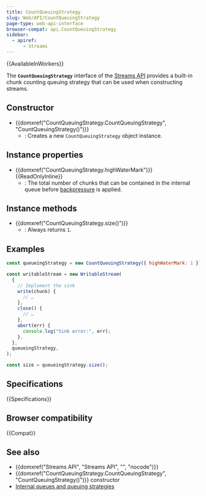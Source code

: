 ```yaml
---
title: CountQueuingStrategy
slug: Web/API/CountQueuingStrategy
page-type: web-api-interface
browser-compat: api.CountQueuingStrategy
sidebar:
  - apiref:
      - Streams
---
```


{{AvailableInWorkers}}

The **`CountQueuingStrategy`** interface of the [Streams API](/en-US/docs/Web/API/Streams_API) provides a built-in chunk counting queuing strategy that can be used when constructing streams.

## Constructor

- {{domxref("CountQueuingStrategy.CountQueuingStrategy", "CountQueuingStrategy()")}}
  - : Creates a new `CountQueuingStrategy` object instance.

## Instance properties

- {{domxref("CountQueuingStrategy.highWaterMark")}} {{ReadOnlyInline}}
  - : The total number of chunks that can be contained in the internal queue before [backpressure](/en-US/docs/Web/API/Streams_API/Concepts#backpressure) is applied.

## Instance methods

- {{domxref("CountQueuingStrategy.size()")}}
  - : Always returns `1`.

## Examples

```js
const queueingStrategy = new CountQueuingStrategy({ highWaterMark: 1 });

const writableStream = new WritableStream(
  {
    // Implement the sink
    write(chunk) {
      // …
    },
    close() {
      // …
    },
    abort(err) {
      console.log("Sink error:", err);
    },
  },
  queueingStrategy,
);

const size = queueingStrategy.size();
```

## Specifications

{{Specifications}}

## Browser compatibility

{{Compat}}

## See also

- {{domxref("Streams API", "Streams API", "", "nocode")}}
- {{domxref("CountQueuingStrategy.CountQueuingStrategy", "CountQueuingStrategy()")}} constructor
- [Internal queues and queuing strategies](/en-US/docs/Web/API/Streams_API/Concepts#internal_queues_and_queuing_strategies)
